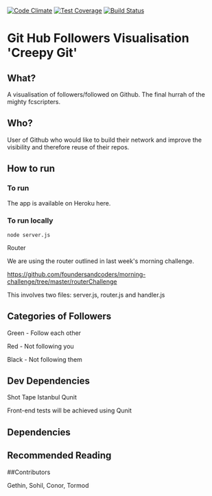 [![Code Climate](https://codeclimate.com/github/fcscripters/creepygit/badges/gpa.svg)](https://codeclimate.com/github/fcscripters/creepygit)
[![Test Coverage](https://codeclimate.com/github/fcscripters/creepygit/badges/coverage.svg)](https://codeclimate.com/github/fcscripters/creepygit/coverage)
[![Build Status](https://travis-ci.org/fcscripters/creepygit.svg)](https://travis-ci.org/fcscripters/creepygit)

# Git Hub Followers Visualisation 'Creepy Git'

## What?

A visualisation of followers/followed on Github. The final hurrah of the mighty fcscripters.

## Who?

User of Github who would like to build their network and improve the visibility and therefore reuse of their repos.

## How to run

### To run

The app is available on Heroku here.

### To run locally
```
node server.js
```
Router

We are using the router outlined in last week's morning challenge.

https://github.com/foundersandcoders/morning-challenge/tree/master/routerChallenge

This involves two files: server.js, router.js and handler.js

## Categories of Followers

Green - Follow each other

Red - Not following you

Black - Not following them

## Dev Dependencies

Shot
Tape
Istanbul
Qunit

Front-end tests will be achieved using Qunit

## Dependencies


## Recommended Reading

##Contributors

Gethin, Sohil, Conor, Tormod

